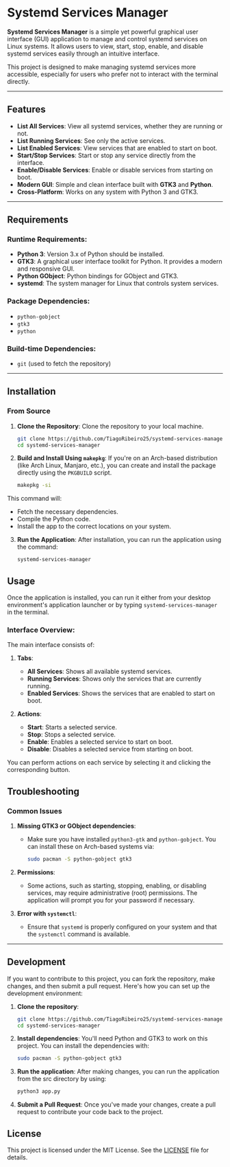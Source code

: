 # Systemd Services Manager

**Systemd Services Manager** is a simple yet powerful graphical user interface (GUI) application to manage and control systemd services on Linux systems. It allows users to view, start, stop, enable, and disable systemd services easily through an intuitive interface.

This project is designed to make managing systemd services more accessible, especially for users who prefer not to interact with the terminal directly.

---

## Features

- **List All Services**: View all systemd services, whether they are running or not.
- **List Running Services**: See only the active services.
- **List Enabled Services**: View services that are enabled to start on boot.
- **Start/Stop Services**: Start or stop any service directly from the interface.
- **Enable/Disable Services**: Enable or disable services from starting on boot.
- **Modern GUI**: Simple and clean interface built with **GTK3** and **Python**.
- **Cross-Platform**: Works on any system with Python 3 and GTK3.

---

## Requirements

### Runtime Requirements:

- **Python 3**: Version 3.x of Python should be installed.
- **GTK3**: A graphical user interface toolkit for Python. It provides a modern and responsive GUI.
- **Python GObject**: Python bindings for GObject and GTK3.
- **systemd**: The system manager for Linux that controls system services.

### Package Dependencies:

- `python-gobject`
- `gtk3`
- `python`

### Build-time Dependencies:

- `git` (used to fetch the repository)

---

## Installation

### From Source

1. **Clone the Repository**:
   Clone the repository to your local machine.

   ```bash
   git clone https://github.com/TiagoRibeiro25/systemd-services-manager.git
   cd systemd-services-manager
   ```

2. **Build and Install Using `makepkg`**:
   If you're on an Arch-based distribution (like Arch Linux, Manjaro, etc.), you can create and install the package directly using the `PKGBUILD` script.

   ```bash
   makepkg -si
   ```

This command will:

- Fetch the necessary dependencies.
- Compile the Python code.
- Install the app to the correct locations on your system.


3. **Run the Application**:
	After installation, you can run the application using the command:

	```bash
	systemd-services-manager
	```

## Usage

Once the application is installed, you can run it either from your desktop environment's application launcher or by typing `systemd-services-manager` in the terminal.

### Interface Overview:
The main interface consists of:
1. **Tabs**:
   - **All Services**: Shows all available systemd services.
   - **Running Services**: Shows only the services that are currently running.
   - **Enabled Services**: Shows the services that are enabled to start on boot.

2. **Actions**:
   - **Start**: Starts a selected service.
   - **Stop**: Stops a selected service.
   - **Enable**: Enables a selected service to start on boot.
   - **Disable**: Disables a selected service from starting on boot.

You can perform actions on each service by selecting it and clicking the corresponding button.

## Troubleshooting

### Common Issues

1. **Missing GTK3 or GObject dependencies**:
   - Make sure you have installed `python3-gtk` and `python-gobject`. You can install these on Arch-based systems via:

     ```bash
     sudo pacman -S python-gobject gtk3
     ```

2. **Permissions**:
   - Some actions, such as starting, stopping, enabling, or disabling services, may require administrative (root) permissions. The application will prompt you for your password if necessary.

3. **Error with `systemctl`**:
   - Ensure that `systemd` is properly configured on your system and that the `systemctl` command is available.

---

## Development

If you want to contribute to this project, you can fork the repository, make changes, and then submit a pull request. Here's how you can set up the development environment:

1. **Clone the repository**:

   ```bash
   git clone https://github.com/TiagoRibeiro25/systemd-services-manager.git
   cd systemd-services-manager
   ````

2. **Install dependencies**:
	You'll need Python and GTK3 to work on this project. You can install the dependencies with:
	```bash
	sudo pacman -S python-gobject gtk3
	```
3. **Run the application**:
After making changes, you can run the application from the src directory by using:
	```bash
	python3 app.py
	```
4. **Submit a Pull Request**:
	Once you've made your changes, create a pull request to contribute your code back to the project.

## License
This project is licensed under the MIT License. See the [LICENSE](LICENSE) file for details.
